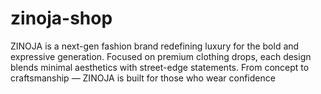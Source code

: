# zinoja-shop
ZINOJA is a next-gen fashion brand redefining luxury for the bold and expressive generation. Focused on premium clothing drops, each design blends minimal aesthetics with street-edge statements. From concept to craftsmanship — ZINOJA is built for those who wear confidence
